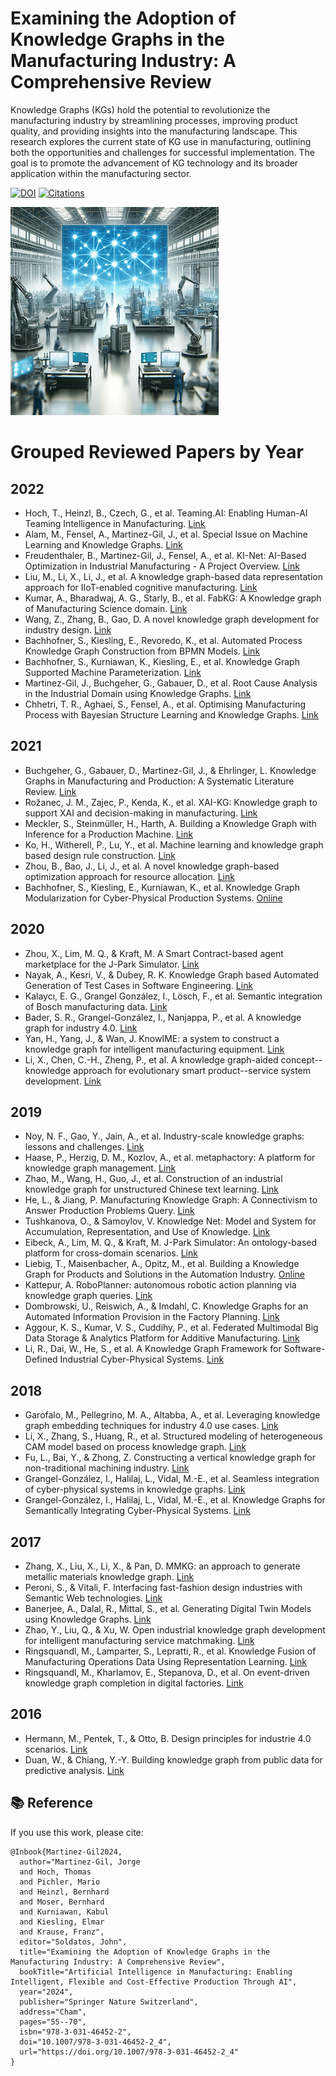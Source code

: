 # Examining the Adoption of Knowledge Graphs in the Manufacturing Industry: A Comprehensive Review

Knowledge Graphs (KGs) hold the potential to revolutionize the manufacturing industry by streamlining processes, improving product quality, and providing insights into the manufacturing landscape. This research explores the current state of KG use in manufacturing, outlining both the opportunities and challenges for successful implementation. The goal is to promote the advancement of KG technology and its broader application within the manufacturing sector.

[![DOI](https://img.shields.io/badge/DOI-10.1007%2F978--3--031--46452--2_4-blue.svg)](https://doi.org/10.1007/978-3-031-46452-2_4) [![Citations](https://img.shields.io/badge/citations-4-blue)](https://scholar.google.com/citations?view_op=view_citation&hl=en&citation_for_view=X1pRUYcAAAAJ:Amrzk_ktLr0C)

![Knowledge Graphs in Manufacturing](image.png)


# Grouped Reviewed Papers by Year

## 2022
- Hoch, T., Heinzl, B., Czech, G., et al. Teaming.AI: Enabling Human-AI Teaming Intelligence in Manufacturing. [Link](https://ceur-ws.org/Vol-3214/WS5Paper6.pdf)
- Alam, M., Fensel, A., Martinez-Gil, J., et al. Special Issue on Machine Learning and Knowledge Graphs. [Link](https://doi.org/10.1016/j.future.2021.11.022)
- Freudenthaler, B., Martinez-Gil, J., Fensel, A., et al. KI-Net: AI-Based Optimization in Industrial Manufacturing - A Project Overview. [Link](https://doi.org/10.1007/978-3-031-25312-6_65)
- Liu, M., Li, X., Li, J., et al. A knowledge graph-based data representation approach for IIoT-enabled cognitive manufacturing. [Link](https://doi.org/10.1016/j.aei.2021.101515)
- Kumar, A., Bharadwaj, A. G., Starly, B., et al. FabKG: A Knowledge graph of Manufacturing Science domain. [Link](https://doi.org/10.48550/arXiv.2206.10318)
- Wang, Z., Zhang, B., Gao, D. A novel knowledge graph development for industry design. [Link](https://doi.org/10.1016/j.compind.2022.103647)
- Bachhofner, S., Kiesling, E., Revoredo, K., et al. Automated Process Knowledge Graph Construction from BPMN Models. [Link](https://doi.org/10.1007/978-3-031-12423-5_3)
- Bachhofner, S., Kurniawan, K., Kiesling, E., et al. Knowledge Graph Supported Machine Parameterization. [Link](https://doi.org/10.1007/978-3-031-21422-6_8)
- Martinez-Gil, J., Buchgeher, G., Gabauer, D., et al. Root Cause Analysis in the Industrial Domain using Knowledge Graphs. [Link](https://doi.org/10.1016/j.procs.2022.01.292)
- Chhetri, T. R., Aghaei, S., Fensel, A., et al. Optimising Manufacturing Process with Bayesian Structure Learning and Knowledge Graphs. [Link](https://doi.org/10.1007/978-3-031-25312-6_70)

## 2021
- Buchgeher, G., Gabauer, D., Martinez-Gil, J., & Ehrlinger, L. Knowledge Graphs in Manufacturing and Production: A Systematic Literature Review. [Link](https://doi.org/10.1109/ACCESS.2021.3070395)
- Rožanec, J. M., Zajec, P., Kenda, K., et al. XAI-KG: Knowledge graph to support XAI and decision-making in manufacturing. [Link](https://doi.org/10.1007/978-3-030-79022-6_14)
- Meckler, S., Steinmüller, H., Harth, A. Building a Knowledge Graph with Inference for a Production Machine. [Link](https://doi.org/10.1007/978-3-030-79463-7_20)
- Ko, H., Witherell, P., Lu, Y., et al. Machine learning and knowledge graph based design rule construction. [Link](https://doi.org/10.1016/j.addma.2020.101620)
- Zhou, B., Bao, J., Li, J., et al. A novel knowledge graph-based optimization approach for resource allocation. [Link](https://doi.org/10.1016/j.rcim.2021.102160)
- Bachhofner, S., Kiesling, E., Kurniawan, K., et al. Knowledge Graph Modularization for Cyber-Physical Production Systems. [Online](https://ceur-ws.org/Vol-2980/paper333.pdf)

## 2020
- Zhou, X., Lim, M. Q., & Kraft, M. A Smart Contract-based agent marketplace for the J-Park Simulator. [Link](https://doi.org/10.1016/j.compchemeng.2020.106896)
- Nayak, A., Kesri, V., & Dubey, R. K. Knowledge Graph based Automated Generation of Test Cases in Software Engineering. [Link](https://doi.org/10.1145/3371158.3371202)
- Kalaycı, E. G., Grangel González, I., Lösch, F., et al. Semantic integration of Bosch manufacturing data. [Link](https://doi.org/10.1007/978-3-030-62466-8_29)
- Bader, S. R., Grangel-González, I., Nanjappa, P., et al. A knowledge graph for industry 4.0. [Link](https://doi.org/10.1007/978-3-030-49461-2_27)
- Yan, H., Yang, J., & Wan, J. KnowIME: a system to construct a knowledge graph for intelligent manufacturing equipment. [Link](https://doi.org/10.1109/ACCESS.2020.2977136)
- Li, X., Chen, C.-H., Zheng, P., et al. A knowledge graph-aided concept--knowledge approach for evolutionary smart product--service system development. [Link](https://asmedigitalcollection.asme.org/mechanicaldesign/article-abstract/142/10/101403/1082189)

## 2019
- Noy, N. F., Gao, Y., Jain, A., et al. Industry-scale knowledge graphs: lessons and challenges. [Link](https://doi.org/10.1145/3331166)
- Haase, P., Herzig, D. M., Kozlov, A., et al. metaphactory: A platform for knowledge graph management. [Link](https://doi.org/10.3233/SW-190360)
- Zhao, M., Wang, H., Guo, J., et al. Construction of an industrial knowledge graph for unstructured Chinese text learning. [Link](https://www.mdpi.com/2076-3417/9/13/2720)
- He, L., & Jiang, P. Manufacturing Knowledge Graph: A Connectivism to Answer Production Problems Query. [Link](https://doi.org/10.1109/ACCESS.2019.2931361)
- Tushkanova, O., & Samoylov, V. Knowledge Net: Model and System for Accumulation, Representation, and Use of Knowledge. [Link](https://www.sciencedirect.com/science/article/pii/S2405896319313291)
- Eibeck, A., Lim, M. Q., & Kraft, M. J-Park Simulator: An ontology-based platform for cross-domain scenarios. [Link](https://doi.org/10.1016/j.compchemeng.2019.106586)
- Liebig, T., Maisenbacher, A., Opitz, M., et al. Building a Knowledge Graph for Products and Solutions in the Automation Industry. [Online](https://ceur-ws.org/Vol-2489/paper2.pdf)
- Kattepur, A. RoboPlanner: autonomous robotic action planning via knowledge graph queries. [Link](https://doi.org/10.1145/3297280.3297568)
- Dombrowski, U., Reiswich, A., & Imdahl, C. Knowledge Graphs for an Automated Information Provision in the Factory Planning. [Link](https://doi.org/10.1109/IEEM44572.2019.8978887)
- Aggour, K. S., Kumar, V. S., Cuddihy, P., et al. Federated Multimodal Big Data Storage & Analytics Platform for Additive Manufacturing. [Link](https://doi.org/10.1109/BigData47090.2019.9006495)
- Li, R., Dai, W., He, S., et al. A Knowledge Graph Framework for Software-Defined Industrial Cyber-Physical Systems. [Link](https://doi.org/10.1109/IECON.2019.8927285)

## 2018
- Garofalo, M., Pellegrino, M. A., Altabba, A., et al. Leveraging knowledge graph embedding techniques for industry 4.0 use cases. [Link](https://ebooks.iospress.nl/doi/10.3233/978-1-61499-888-4-10)
- Li, X., Zhang, S., Huang, R., et al. Structured modeling of heterogeneous CAM model based on process knowledge graph. [Link](https://link.springer.com/article/10.1007/s00170-018-1862-8)
- Fu, L., Bai, Y., & Zhong, Z. Constructing a vertical knowledge graph for non-traditional machining industry. [Link](https://doi.org/10.1109/ICNSC.2018.8361341)
- Grangel-González, I., Halilaj, L., Vidal, M.-E., et al. Seamless integration of cyber-physical systems in knowledge graphs. [Link](https://doi.org/10.1145/3167132.3167435)
- Grangel-González, I., Halilaj, L., Vidal, M.-E., et al. Knowledge Graphs for Semantically Integrating Cyber-Physical Systems. [Link](https://doi.org/10.1007/978-3-319-98809-2_12)

## 2017
- Zhang, X., Liu, X., Li, X., & Pan, D. MMKG: an approach to generate metallic materials knowledge graph. [Link](https://doi.org/10.1016/j.cpc.2016.07.005)
- Peroni, S., & Vitali, F. Interfacing fast-fashion design industries with Semantic Web technologies. [Link](https://doi.org/10.1016/j.websem.2017.06.001)
- Banerjee, A., Dalal, R., Mittal, S., et al. Generating Digital Twin Models using Knowledge Graphs. [Link](https://ebiquity.umbc.edu/get/a/publication/850.pdf)
- Zhao, Y., Liu, Q., & Xu, W. Open industrial knowledge graph development for intelligent manufacturing service matchmaking. [Link](https://ieeexplore.ieee.org/abstract/document/8328618/)
- Ringsquandl, M., Lamparter, S., Lepratti, R., et al. Knowledge Fusion of Manufacturing Operations Data Using Representation Learning. [Link](https://doi.org/10.1007/978-3-319-66926-7_35)
- Ringsquandl, M., Kharlamov, E., Stepanova, D., et al. On event-driven knowledge graph completion in digital factories. [Link](https://doi.org/10.1109/BigData.2017.8258105)

## 2016
- Hermann, M., Pentek, T., & Otto, B. Design principles for industrie 4.0 scenarios. [Link](https://doi.org/10.1109/HICSS.2016.488)
- Duan, W., & Chiang, Y.-Y. Building knowledge graph from public data for predictive analysis. [Link](https://doi.org/10.1145/3006386.3006388)

## 📚 Reference

If you use this work, please cite:

```
@Inbook{Martinez-Gil2024,
  author="Martinez-Gil, Jorge
  and Hoch, Thomas
  and Pichler, Mario
  and Heinzl, Bernhard
  and Moser, Bernhard
  and Kurniawan, Kabul
  and Kiesling, Elmar
  and Krause, Franz",
  editor="Soldatos, John",
  title="Examining the Adoption of Knowledge Graphs in the Manufacturing Industry: A Comprehensive Review",
  bookTitle="Artificial Intelligence in Manufacturing: Enabling Intelligent, Flexible and Cost-Effective Production Through AI",
  year="2024",
  publisher="Springer Nature Switzerland",
  address="Cham",
  pages="55--70",
  isbn="978-3-031-46452-2",
  doi="10.1007/978-3-031-46452-2_4",
  url="https://doi.org/10.1007/978-3-031-46452-2_4"
}
```

